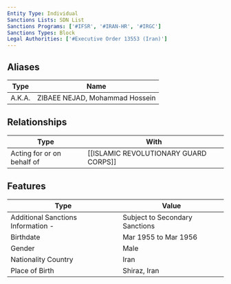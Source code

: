 ```yaml
---
Entity Type: Individual
Sanctions Lists: SDN List
Sanctions Programs: ['#IFSR', '#IRAN-HR', '#IRGC']
Sanctions Types: Block
Legal Authorities: ['#Executive Order 13553 (Iran)']
---
```


## Aliases
| Type  | Name      | 
|-------|-----------|
| A.K.A. | ZIBAEE NEJAD, Mohammad Hossein |

## Relationships
| Type  | With      | 
|-------|-----------|
| Acting for or on behalf of | [[ISLAMIC REVOLUTIONARY GUARD CORPS]] |

## Features
| Type  | Value      |
|-------|------------|
| Additional Sanctions Information - | Subject to Secondary Sanctions |
| Birthdate | Mar 1955 to Mar 1956 |
| Gender | Male |
| Nationality Country | Iran |
| Place of Birth | Shiraz, Iran |
